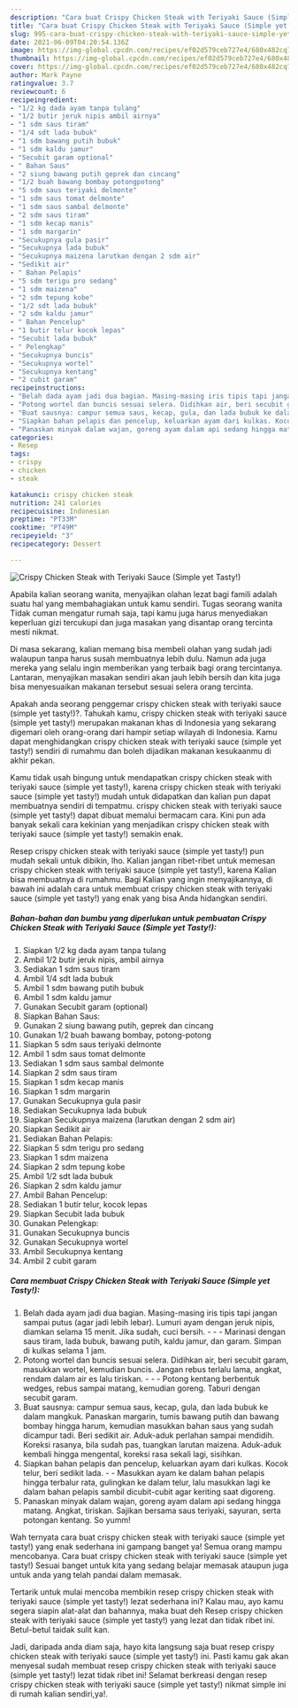```yaml
---
description: "Cara buat Crispy Chicken Steak with Teriyaki Sauce (Simple yet Tasty!) yang nikmat dan Mudah Dibuat"
title: "Cara buat Crispy Chicken Steak with Teriyaki Sauce (Simple yet Tasty!) yang nikmat dan Mudah Dibuat"
slug: 995-cara-buat-crispy-chicken-steak-with-teriyaki-sauce-simple-yet-tasty-yang-nikmat-dan-mudah-dibuat
date: 2021-06-09T04:20:54.136Z
image: https://img-global.cpcdn.com/recipes/ef02d579ceb727e4/680x482cq70/crispy-chicken-steak-with-teriyaki-sauce-simple-yet-tasty-foto-resep-utama.jpg
thumbnail: https://img-global.cpcdn.com/recipes/ef02d579ceb727e4/680x482cq70/crispy-chicken-steak-with-teriyaki-sauce-simple-yet-tasty-foto-resep-utama.jpg
cover: https://img-global.cpcdn.com/recipes/ef02d579ceb727e4/680x482cq70/crispy-chicken-steak-with-teriyaki-sauce-simple-yet-tasty-foto-resep-utama.jpg
author: Mark Payne
ratingvalue: 3.7
reviewcount: 6
recipeingredient:
- "1/2 kg dada ayam tanpa tulang"
- "1/2 butir jeruk nipis ambil airnya"
- "1 sdm saus tiram"
- "1/4 sdt lada bubuk"
- "1 sdm bawang putih bubuk"
- "1 sdm kaldu jamur"
- "Secubit garam optional"
- " Bahan Saus"
- "2 siung bawang putih geprek dan cincang"
- "1/2 buah bawang bombay potongpotong"
- "5 sdm saus teriyaki delmonte"
- "1 sdm saus tomat delmonte"
- "1 sdm saus sambal delmonte"
- "2 sdm saus tiram"
- "1 sdm kecap manis"
- "1 sdm margarin"
- "Secukupnya gula pasir"
- "Secukupnya lada bubuk"
- "Secukupnya maizena larutkan dengan 2 sdm air"
- "Sedikit air"
- " Bahan Pelapis"
- "5 sdm terigu pro sedang"
- "1 sdm maizena"
- "2 sdm tepung kobe"
- "1/2 sdt lada bubuk"
- "2 sdm kaldu jamur"
- " Bahan Pencelup"
- "1 butir telur kocok lepas"
- "Secubit lada bubuk"
- " Pelengkap"
- "Secukupnya buncis"
- "Secukupnya wortel"
- "Secukupnya kentang"
- "2 cubit garam"
recipeinstructions:
- "Belah dada ayam jadi dua bagian. Masing-masing iris tipis tapi jangan sampai putus (agar jadi lebih lebar). Lumuri ayam dengan jeruk nipis, diamkan selama 15 menit. Jika sudah, cuci bersih.  - Marinasi dengan saus tiram, lada bubuk, bawang putih, kaldu jamur, dan garam. Simpan di kulkas selama 1 jam."
- "Potong wortel dan buncis sesuai selera. Didihkan air, beri secubit garam, masukkan wortel, kemudian buncis. Jangan rebus terlalu lama, angkat, rendam dalam air es lalu tiriskan.  - Potong kentang berbentuk wedges, rebus sampai matang, kemudian goreng. Taburi dengan secubit garam."
- "Buat sausnya: campur semua saus, kecap, gula, dan lada bubuk ke dalam mangkuk. Panaskan margarin, tumis bawang putih dan bawang bombay hingga harum, kemudian masukkan bahan saus yang sudah dicampur tadi. Beri sedikit air. Aduk-aduk perlahan sampai mendidih. Koreksi rasanya, bila sudah pas, tuangkan larutan maizena. Aduk-aduk kembali hingga mengental, koreksi rasa sekali lagi, sisihkan."
- "Siapkan bahan pelapis dan pencelup, keluarkan ayam dari kulkas. Kocok telur, beri sedikit lada. - Masukkan ayam ke dalam bahan pelapis hingga terbalur rata, gulingkan ke dalam telur, lalu masukkan lagi ke dalam bahan pelapis sambil dicubit-cubit agar keriting saat digoreng."
- "Panaskan minyak dalam wajan, goreng ayam dalam api sedang hingga matang. Angkat, tiriskan. Sajikan bersama saus teriyaki, sayuran, serta potongan kentang. So yumm!"
categories:
- Resep
tags:
- crispy
- chicken
- steak

katakunci: crispy chicken steak 
nutrition: 241 calories
recipecuisine: Indonesian
preptime: "PT33M"
cooktime: "PT49M"
recipeyield: "3"
recipecategory: Dessert

---
```



![Crispy Chicken Steak with Teriyaki Sauce (Simple yet Tasty!)](https://img-global.cpcdn.com/recipes/ef02d579ceb727e4/680x482cq70/crispy-chicken-steak-with-teriyaki-sauce-simple-yet-tasty-foto-resep-utama.jpg)

Apabila kalian seorang wanita, menyajikan olahan lezat bagi famili adalah suatu hal yang membahagiakan untuk kamu sendiri. Tugas seorang  wanita Tidak cuman mengatur rumah saja, tapi kamu juga harus menyediakan keperluan gizi tercukupi dan juga masakan yang disantap orang tercinta mesti nikmat.

Di masa  sekarang, kalian memang bisa membeli olahan yang sudah jadi walaupun tanpa harus susah membuatnya lebih dulu. Namun ada juga mereka yang selalu ingin memberikan yang terbaik bagi orang tercintanya. Lantaran, menyajikan masakan sendiri akan jauh lebih bersih dan kita juga bisa menyesuaikan makanan tersebut sesuai selera orang tercinta. 



Apakah anda seorang penggemar crispy chicken steak with teriyaki sauce (simple yet tasty!)?. Tahukah kamu, crispy chicken steak with teriyaki sauce (simple yet tasty!) merupakan makanan khas di Indonesia yang sekarang digemari oleh orang-orang dari hampir setiap wilayah di Indonesia. Kamu dapat menghidangkan crispy chicken steak with teriyaki sauce (simple yet tasty!) sendiri di rumahmu dan boleh dijadikan makanan kesukaanmu di akhir pekan.

Kamu tidak usah bingung untuk mendapatkan crispy chicken steak with teriyaki sauce (simple yet tasty!), karena crispy chicken steak with teriyaki sauce (simple yet tasty!) mudah untuk didapatkan dan kalian pun dapat membuatnya sendiri di tempatmu. crispy chicken steak with teriyaki sauce (simple yet tasty!) dapat dibuat memalui bermacam cara. Kini pun ada banyak sekali cara kekinian yang menjadikan crispy chicken steak with teriyaki sauce (simple yet tasty!) semakin enak.

Resep crispy chicken steak with teriyaki sauce (simple yet tasty!) pun mudah sekali untuk dibikin, lho. Kalian jangan ribet-ribet untuk memesan crispy chicken steak with teriyaki sauce (simple yet tasty!), karena Kalian bisa membuatnya di rumahmu. Bagi Kalian yang ingin menyajikannya, di bawah ini adalah cara untuk membuat crispy chicken steak with teriyaki sauce (simple yet tasty!) yang enak yang bisa Anda hidangkan sendiri.

<!--inarticleads1-->

##### Bahan-bahan dan bumbu yang diperlukan untuk pembuatan Crispy Chicken Steak with Teriyaki Sauce (Simple yet Tasty!):

1. Siapkan 1/2 kg dada ayam tanpa tulang
1. Ambil 1/2 butir jeruk nipis, ambil airnya
1. Sediakan 1 sdm saus tiram
1. Ambil 1/4 sdt lada bubuk
1. Ambil 1 sdm bawang putih bubuk
1. Ambil 1 sdm kaldu jamur
1. Gunakan Secubit garam (optional)
1. Siapkan  Bahan Saus:
1. Gunakan 2 siung bawang putih, geprek dan cincang
1. Gunakan 1/2 buah bawang bombay, potong-potong
1. Siapkan 5 sdm saus teriyaki delmonte
1. Ambil 1 sdm saus tomat delmonte
1. Sediakan 1 sdm saus sambal delmonte
1. Siapkan 2 sdm saus tiram
1. Siapkan 1 sdm kecap manis
1. Siapkan 1 sdm margarin
1. Gunakan Secukupnya gula pasir
1. Sediakan Secukupnya lada bubuk
1. Siapkan Secukupnya maizena (larutkan dengan 2 sdm air)
1. Siapkan Sedikit air
1. Sediakan  Bahan Pelapis:
1. Siapkan 5 sdm terigu pro sedang
1. Siapkan 1 sdm maizena
1. Siapkan 2 sdm tepung kobe
1. Ambil 1/2 sdt lada bubuk
1. Siapkan 2 sdm kaldu jamur
1. Ambil  Bahan Pencelup:
1. Sediakan 1 butir telur, kocok lepas
1. Siapkan Secubit lada bubuk
1. Gunakan  Pelengkap:
1. Gunakan Secukupnya buncis
1. Gunakan Secukupnya wortel
1. Ambil Secukupnya kentang
1. Ambil 2 cubit garam




<!--inarticleads2-->

##### Cara membuat Crispy Chicken Steak with Teriyaki Sauce (Simple yet Tasty!):

1. Belah dada ayam jadi dua bagian. Masing-masing iris tipis tapi jangan sampai putus (agar jadi lebih lebar). Lumuri ayam dengan jeruk nipis, diamkan selama 15 menit. Jika sudah, cuci bersih. -  - - Marinasi dengan saus tiram, lada bubuk, bawang putih, kaldu jamur, dan garam. Simpan di kulkas selama 1 jam.
1. Potong wortel dan buncis sesuai selera. Didihkan air, beri secubit garam, masukkan wortel, kemudian buncis. Jangan rebus terlalu lama, angkat, rendam dalam air es lalu tiriskan. -  - - Potong kentang berbentuk wedges, rebus sampai matang, kemudian goreng. Taburi dengan secubit garam.
1. Buat sausnya: campur semua saus, kecap, gula, dan lada bubuk ke dalam mangkuk. Panaskan margarin, tumis bawang putih dan bawang bombay hingga harum, kemudian masukkan bahan saus yang sudah dicampur tadi. Beri sedikit air. Aduk-aduk perlahan sampai mendidih. Koreksi rasanya, bila sudah pas, tuangkan larutan maizena. Aduk-aduk kembali hingga mengental, koreksi rasa sekali lagi, sisihkan.
1. Siapkan bahan pelapis dan pencelup, keluarkan ayam dari kulkas. Kocok telur, beri sedikit lada. - - Masukkan ayam ke dalam bahan pelapis hingga terbalur rata, gulingkan ke dalam telur, lalu masukkan lagi ke dalam bahan pelapis sambil dicubit-cubit agar keriting saat digoreng.
1. Panaskan minyak dalam wajan, goreng ayam dalam api sedang hingga matang. Angkat, tiriskan. Sajikan bersama saus teriyaki, sayuran, serta potongan kentang. So yumm!




Wah ternyata cara buat crispy chicken steak with teriyaki sauce (simple yet tasty!) yang enak sederhana ini gampang banget ya! Semua orang mampu mencobanya. Cara buat crispy chicken steak with teriyaki sauce (simple yet tasty!) Sesuai banget untuk kita yang sedang belajar memasak ataupun juga untuk anda yang telah pandai dalam memasak.

Tertarik untuk mulai mencoba membikin resep crispy chicken steak with teriyaki sauce (simple yet tasty!) lezat sederhana ini? Kalau mau, ayo kamu segera siapin alat-alat dan bahannya, maka buat deh Resep crispy chicken steak with teriyaki sauce (simple yet tasty!) yang lezat dan tidak ribet ini. Betul-betul taidak sulit kan. 

Jadi, daripada anda diam saja, hayo kita langsung saja buat resep crispy chicken steak with teriyaki sauce (simple yet tasty!) ini. Pasti kamu gak akan menyesal sudah membuat resep crispy chicken steak with teriyaki sauce (simple yet tasty!) lezat tidak ribet ini! Selamat berkreasi dengan resep crispy chicken steak with teriyaki sauce (simple yet tasty!) nikmat simple ini di rumah kalian sendiri,ya!.

